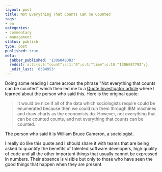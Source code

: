 ```yaml
---
layout: post
title: Not Everything That Counts Can be Counted
tags:
- en
categories:
- commentary
- management
status: publish
type: post
published: true
meta:
  jabber_published: '1306048393'
  reddit: a:2:{s:5:"count";s:1:"0";s:4:"time";s:10:"1306087792";}
  _edit_last: '6384953'
---
```

Doing some reading I came across the phrase "Not everything that counts can be counted" which then led me to a <a href="http://quoteinvestigator.com/2010/05/26/everything-counts-einstein/">Quote Investigator article</a> where I learned about the person who said this. Here is the original quote:

<blockquote>
It would be nice if all of the data which sociologists require could be enumerated because then we could run them through IBM machines and draw charts as the economists do. However, not everything that can be counted counts, and not everything that counts can be counted.
</blockquote>

The person who said it is William Bruce Cameron, a sociologist.

I really do like this quote and I should share it with teams that are being asked to quantify the benefits of talented software developers, high quality of code and all the other important things that usually cannot be expressed in numbers. Their absence is visible but only to those who have seen the good things that happen when they are present.
